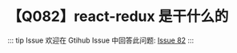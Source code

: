# 【Q082】react-redux 是干什么的


::: tip Issue
欢迎在 Gtihub Issue 中回答此问题: [Issue 82](https://github.com/kangyana/daily-question/issues/82)
:::

